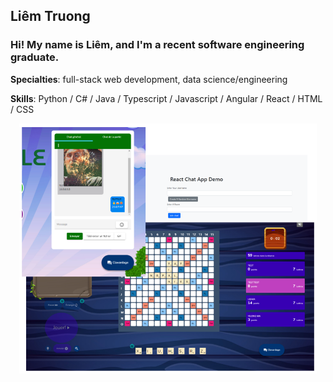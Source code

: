 ## Liêm Truong

### Hi! My name is Liêm, and I'm a recent software engineering graduate.


**Specialties**: full-stack web development, data science/engineering  


**Skills**: Python / C# / Java / Typescript / Javascript / Angular / React / HTML / CSS  
<p align="center">
  <img src="github-banner-updated.png" height="400">
</p>

